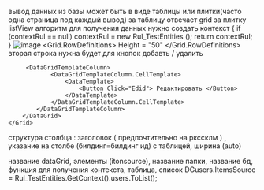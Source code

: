 вывод данных из базы может быть в виде таблицы или плитки(часто одна страница под каждый вывод) 
за таблицу отвечает grid за плитку listView
алгоритм
для получения данных нужно создать контекст 
 {
            if (contextRul == null)
                contextRul = new Rul_TestEntities ();
            return contextRul;
        }
        ![image](https://github.com/OlgaChubova205/DemoEkzamen/assets/112687883/d19c2996-11cf-4ed6-85ef-ae1543c67b66)
         <Grid.RowDefinitions>
            <RowDefinition></RowDefinition>
            <RowDefinition> Height = "50" </RowDefinition>
        </Grid.RowDefinitions>
        вторая строка нужна будет для кнопок добавть / удалить
        
         <DataGridTemplateColumn>
                <DataGridTemplateColumn.CellTemplate>
                    <DataTemplate>
                        <Button Click="Edid"> Редактировать </Button> 
                    </DataTemplate>
                </DataGridTemplateColumn.CellTemplate>
            </DataGridTemplateColumn>
        </DataGrid>
    </Grid>
</Page>
структура столбца : заголовок ( предпочтительно на ркссклм ) , указание на столбе (билдинг=билдинг ид) с таблицей, ширина (auto)


название dataGrid, элементы (itonsource), название папки, название бд, функция для получения контекста, таблица, список
DGusers.ItemsSource = Rul_TestEntities.GetContext().users.ToList();



